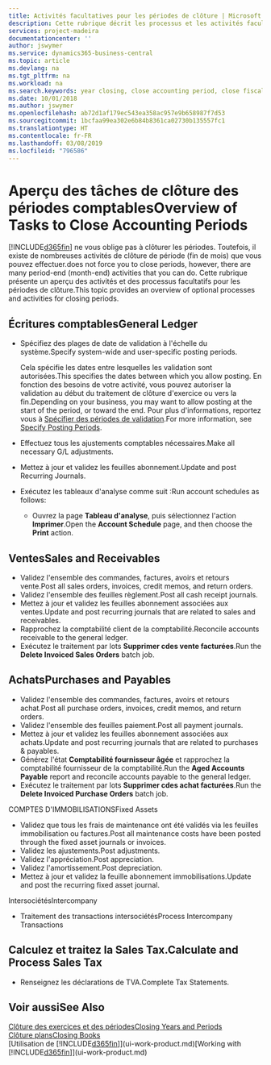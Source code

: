 ```yaml
---
title: Activités facultatives pour les périodes de clôture | Microsoft Docs
description: Cette rubrique décrit les processus et les activités facultatifs pour la clôture des périodes comptables dans Business Central.
services: project-madeira
documentationcenter: ''
author: jswymer
ms.service: dynamics365-business-central
ms.topic: article
ms.devlang: na
ms.tgt_pltfrm: na
ms.workload: na
ms.search.keywords: year closing, close accounting period, close fiscal year, aging, creditor payments, vendor payments
ms.date: 10/01/2018
ms.author: jswymer
ms.openlocfilehash: ab72d1af179ec543ea358ac957e9b658987f7d53
ms.sourcegitcommit: 1bcfaa99ea302e6b84b8361ca02730b135557fc1
ms.translationtype: HT
ms.contentlocale: fr-FR
ms.lasthandoff: 03/08/2019
ms.locfileid: "796586"
---
```

# <a name="overview-of-tasks-to-close-accounting-periods"></a><span data-ttu-id="6cee3-103">Aperçu des tâches de clôture des périodes comptables</span><span class="sxs-lookup"><span data-stu-id="6cee3-103">Overview of Tasks to Close Accounting Periods</span></span>
[!INCLUDE[d365fin](includes/d365fin_md.md)] <span data-ttu-id="6cee3-104">ne vous oblige pas à clôturer les périodes. Toutefois, il existe de nombreuses activités de clôture de période (fin de mois) que vous pouvez effectuer.</span><span class="sxs-lookup"><span data-stu-id="6cee3-104">does not force you to close periods, however, there are many period-end (month-end) activities that you can do.</span></span> <span data-ttu-id="6cee3-105">Cette rubrique présente un aperçu des activités et des processus facultatifs pour les périodes de clôture.</span><span class="sxs-lookup"><span data-stu-id="6cee3-105">This topic provides an overview of optional processes and activities for closing periods.</span></span>  

## <a name="general-ledger"></a><span data-ttu-id="6cee3-106">Écritures comptables</span><span class="sxs-lookup"><span data-stu-id="6cee3-106">General Ledger</span></span>
* <span data-ttu-id="6cee3-107">Spécifiez des plages de date de validation à l'échelle du système.</span><span class="sxs-lookup"><span data-stu-id="6cee3-107">Specify system-wide and user-specific posting periods.</span></span>  

    <span data-ttu-id="6cee3-108">Cela spécifie les dates entre lesquelles les validation sont autorisées.</span><span class="sxs-lookup"><span data-stu-id="6cee3-108">This specifies the dates between which you allow posting.</span></span> <span data-ttu-id="6cee3-109">En fonction des besoins de votre activité, vous pouvez autoriser la validation au début du traitement de clôture d'exercice ou vers la fin.</span><span class="sxs-lookup"><span data-stu-id="6cee3-109">Depending on your business, you may want to allow posting at the start of the period, or toward the end.</span></span> <span data-ttu-id="6cee3-110">Pour plus d'informations, reportez vous à [Spécifier des périodes de validation](finance-how-specify-posting-periods.md).</span><span class="sxs-lookup"><span data-stu-id="6cee3-110">For more information, see [Specify Posting Periods](finance-how-specify-posting-periods.md).</span></span>  
* <span data-ttu-id="6cee3-111">Effectuez tous les ajustements comptables nécessaires.</span><span class="sxs-lookup"><span data-stu-id="6cee3-111">Make all necessary G/L adjustments.</span></span>  
* <span data-ttu-id="6cee3-112">Mettez à jour et validez les feuilles abonnement.</span><span class="sxs-lookup"><span data-stu-id="6cee3-112">Update and post Recurring Journals.</span></span>  
  <!--* Process Consolidations-->
* <span data-ttu-id="6cee3-113">Exécutez les tableaux d'analyse comme suit :</span><span class="sxs-lookup"><span data-stu-id="6cee3-113">Run account schedules as follows:</span></span>  
  * <span data-ttu-id="6cee3-114">Ouvrez la page **Tableau d'analyse**, puis sélectionnez l'action **Imprimer**.</span><span class="sxs-lookup"><span data-stu-id="6cee3-114">Open the **Account Schedule** page, and then choose the **Print** action.</span></span>  

## <a name="sales-and-receivables"></a><span data-ttu-id="6cee3-115">Ventes</span><span class="sxs-lookup"><span data-stu-id="6cee3-115">Sales and Receivables</span></span>
* <span data-ttu-id="6cee3-116">Validez l'ensemble des commandes, factures, avoirs et retours vente.</span><span class="sxs-lookup"><span data-stu-id="6cee3-116">Post all sales orders, invoices, credit memos, and return orders.</span></span>  
* <span data-ttu-id="6cee3-117">Validez l'ensemble des feuilles règlement.</span><span class="sxs-lookup"><span data-stu-id="6cee3-117">Post all cash receipt journals.</span></span>  
* <span data-ttu-id="6cee3-118">Mettez à jour et validez les feuilles abonnement associées aux ventes.</span><span class="sxs-lookup"><span data-stu-id="6cee3-118">Update and post recurring journals that are related to sales and receivables.</span></span>  
* <span data-ttu-id="6cee3-119">Rapprochez la comptabilité client de la comptabilité.</span><span class="sxs-lookup"><span data-stu-id="6cee3-119">Reconcile accounts receivable to the general ledger.</span></span>  
* <span data-ttu-id="6cee3-120">Exécutez le traitement par lots **Supprimer cdes vente facturées**.</span><span class="sxs-lookup"><span data-stu-id="6cee3-120">Run the **Delete Invoiced Sales Orders** batch job.</span></span>  

## <a name="purchases-and-payables"></a><span data-ttu-id="6cee3-121">Achats</span><span class="sxs-lookup"><span data-stu-id="6cee3-121">Purchases and Payables</span></span>
* <span data-ttu-id="6cee3-122">Validez l'ensemble des commandes, factures, avoirs et retours achat.</span><span class="sxs-lookup"><span data-stu-id="6cee3-122">Post all purchase orders, invoices, credit memos, and return orders.</span></span>  
* <span data-ttu-id="6cee3-123">Validez l'ensemble des feuilles paiement.</span><span class="sxs-lookup"><span data-stu-id="6cee3-123">Post all payment journals.</span></span>  
* <span data-ttu-id="6cee3-124">Mettez à jour et validez les feuilles abonnement associées aux achats.</span><span class="sxs-lookup"><span data-stu-id="6cee3-124">Update and post recurring journals that are related to purchases & payables.</span></span>  
* <span data-ttu-id="6cee3-125">Générez l'état **Comptabilité fournisseur âgée** et rapprochez la comptabilité fournisseur de la comptabilité.</span><span class="sxs-lookup"><span data-stu-id="6cee3-125">Run the **Aged Accounts Payable** report and reconcile accounts payable to the general ledger.</span></span>  
* <span data-ttu-id="6cee3-126">Exécutez le traitement par lots **Supprimer cdes achat facturées**.</span><span class="sxs-lookup"><span data-stu-id="6cee3-126">Run the **Delete Invoiced Purchase Orders** batch job.</span></span>  

<span data-ttu-id="6cee3-127">COMPTES D'IMMOBILISATIONS</span><span class="sxs-lookup"><span data-stu-id="6cee3-127">Fixed Assets</span></span>
* <span data-ttu-id="6cee3-128">Validez que tous les frais de maintenance ont été validés via les feuilles immobilisation ou factures.</span><span class="sxs-lookup"><span data-stu-id="6cee3-128">Post all maintenance costs have been posted through the fixed asset journals or invoices.</span></span>
* <span data-ttu-id="6cee3-129">Validez les ajustements.</span><span class="sxs-lookup"><span data-stu-id="6cee3-129">Post adjustments.</span></span>
* <span data-ttu-id="6cee3-130">Validez l'appréciation.</span><span class="sxs-lookup"><span data-stu-id="6cee3-130">Post appreciation.</span></span>
* <span data-ttu-id="6cee3-131">Validez l'amortissement.</span><span class="sxs-lookup"><span data-stu-id="6cee3-131">Post depreciation.</span></span>
* <span data-ttu-id="6cee3-132">Mettez à jour et validez la feuille abonnement immobilisations.</span><span class="sxs-lookup"><span data-stu-id="6cee3-132">Update and post the recurring fixed asset journal.</span></span>

<span data-ttu-id="6cee3-133">Intersociétés</span><span class="sxs-lookup"><span data-stu-id="6cee3-133">Intercompany</span></span>
* <span data-ttu-id="6cee3-134">Traitement des transactions intersociétés</span><span class="sxs-lookup"><span data-stu-id="6cee3-134">Process Intercompany Transactions</span></span>

## <a name="calculate-and-process-sales-tax"></a><span data-ttu-id="6cee3-135">Calculez et traitez la Sales Tax.</span><span class="sxs-lookup"><span data-stu-id="6cee3-135">Calculate and Process Sales Tax</span></span>
* <span data-ttu-id="6cee3-136">Renseignez les déclarations de TVA.</span><span class="sxs-lookup"><span data-stu-id="6cee3-136">Complete Tax Statements.</span></span>  

## <a name="see-also"></a><span data-ttu-id="6cee3-137">Voir aussi</span><span class="sxs-lookup"><span data-stu-id="6cee3-137">See Also</span></span>
[<span data-ttu-id="6cee3-138">Clôture des exercices et des périodes</span><span class="sxs-lookup"><span data-stu-id="6cee3-138">Closing Years and Periods</span></span>](year-close-years-periods.md)  
[<span data-ttu-id="6cee3-139">Clôture plans</span><span class="sxs-lookup"><span data-stu-id="6cee3-139">Closing Books</span></span>](year-close-books.md)  
<span data-ttu-id="6cee3-140">[Utilisation de [!INCLUDE[d365fin](includes/d365fin_md.md)]](ui-work-product.md)</span><span class="sxs-lookup"><span data-stu-id="6cee3-140">[Working with [!INCLUDE[d365fin](includes/d365fin_md.md)]](ui-work-product.md)</span></span>
